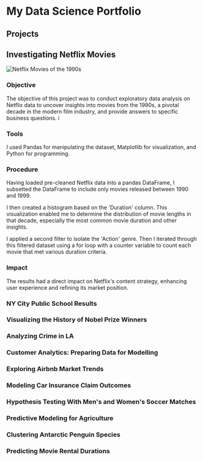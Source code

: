 # My Data Science Portfolio

## Projects

## Investigating Netflix Movies
![Netflix Movies of the 1990s](Netflix.png) 
### Objective
The objective of this project was to conduct exploratory data analysis on Netflix data to uncover insights into movies from the 1990s, a pivotal decade in the modern film industry, and provide answers to specific business questions.
i
### Tools
I  used Pandas for manipulating the dataset, Matplotlib for visualization, and Python for programming.
### Procedure
Having loaded pre-cleaned Netflix data into a pandas DataFrame, I subsetted the DataFrame to include only movies released between 1990 and 1999.

I then created a histogram based on the 'Duration' column. This visualization enabled me to determine the distribution of movie lengths in that decade, especially the most common movie duration and other insights.

I applied a second filter to isolate the 'Action' genre. Then I iterated through this filtered dataset using a for loop with a counter variable to count each movie that met various duration criteria.
### Impact
The results had a direct impact on Netflix's content strategy, enhancing user experience and refining its market position.






  
### NY City Public School Results

### Visualizing the History of Nobel Prize Winners

### Analyzing Crime in LA

### Customer Analytics: Preparing Data for Modelling

### Exploring Airbnb Market Trends

### Modeling Car Insurance Claim Outcomes

### Hypothesis Testing With Men's and Women's Soccer Matches

### Predictive Modeling for Agriculture

###  Clustering Antarctic Penguin Species

### Predicting Movie Rental Durations 


